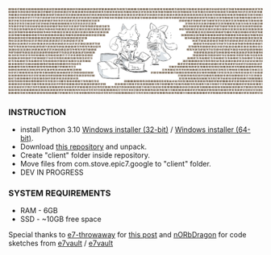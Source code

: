 ![banner](https://raw.githubusercontent.com/todtk/esfm/main/readme/banner.png)

### INSTRUCTION

* install Python 3.10 [Windows installer (32-bit)](https://www.python.org/ftp/python/3.10.8/python-3.10.8.exe) / [Windows installer (64-bit)](https://www.python.org/ftp/python/3.10.8/python-3.10.8-amd64.exe).
* Download [this repository](https://github.com/todtk/esfm/archive/refs/heads/main.zip) and unpack.
* Create "client" folder inside repository.
* Move files from com.stove.epic7.google to "client" folder.
* DEV IN PROGRESS

### SYSTEM REQUIREMENTS

* RAM - 6GB
* SSD - ~10GB free space

Special thanks to [e7-throwaway](https://www.reddit.com/user/e7-throwaway) for [this post](https://www.reddit.com/r/EpicSeven/comments/derpuy/guide_how_to_datamine_e7_assets) and [nORbDragon](https://www.reddit.com/user/nORbDragon) for code sketches from [e7vault](https://www.e7vau.lt/) / [e7vault](https://www.norbdragon.com/e7vault/)
